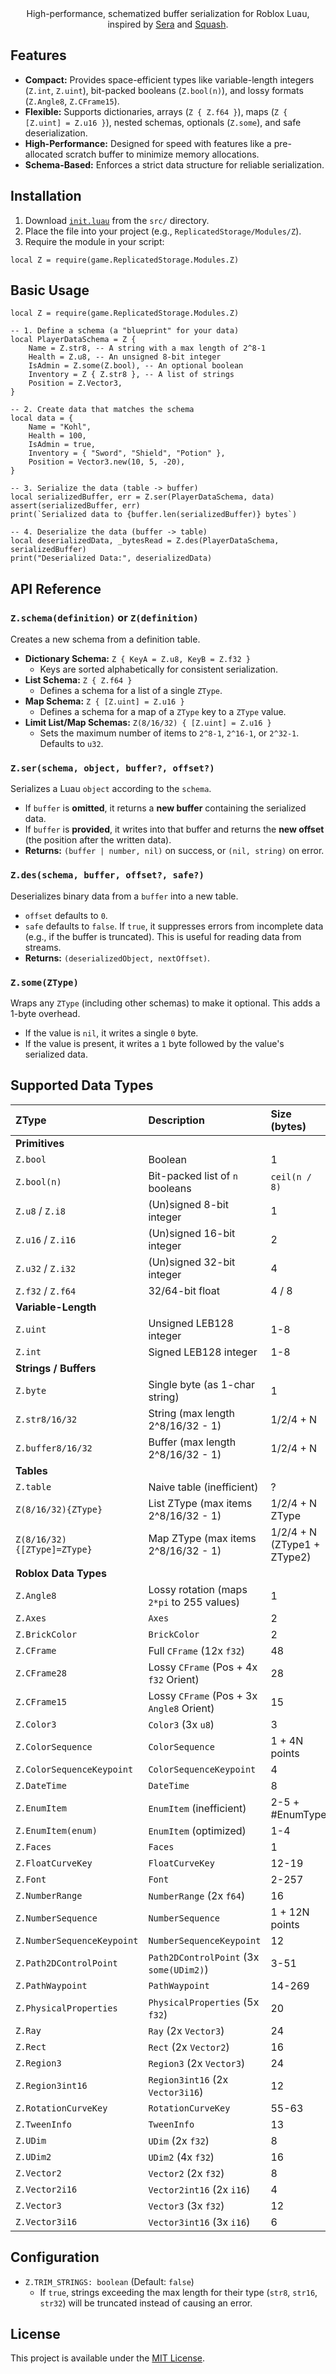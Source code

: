<div align="center">
	High-performance, schematized buffer serialization for Roblox Luau, inspired by <a href="https://github.com/MadStudioRoblox/Sera">Sera</a> and <a href="https://github.com/Data-Oriented-House/Squash">Squash</a>.
</div>

## Features

- **Compact:** Provides space-efficient types like variable-length integers (`Z.int`, `Z.uint`), bit-packed booleans (`Z.bool(n)`), and lossy formats (`Z.Angle8`, `Z.CFrame15`).
- **Flexible:** Supports dictionaries, arrays (`Z { Z.f64 }`), maps (`Z { [Z.uint] = Z.u16 }`), nested schemas, optionals (`Z.some`), and safe deserialization.
- **High-Performance:** Designed for speed with features like a pre-allocated scratch buffer to minimize memory allocations.
- **Schema-Based:** Enforces a strict data structure for reliable serialization.

## Installation

1.  Download [`init.luau`](src/init.luau) from the `src/` directory.
2.  Place the file into your project (e.g., `ReplicatedStorage/Modules/Z`).
3.  Require the module in your script:

```luau
local Z = require(game.ReplicatedStorage.Modules.Z)
```

## Basic Usage

```luau
local Z = require(game.ReplicatedStorage.Modules.Z)

-- 1. Define a schema (a "blueprint" for your data)
local PlayerDataSchema = Z {
	Name = Z.str8, -- A string with a max length of 2^8-1
	Health = Z.u8, -- An unsigned 8-bit integer
	IsAdmin = Z.some(Z.bool), -- An optional boolean
	Inventory = Z { Z.str8 }, -- A list of strings
	Position = Z.Vector3,
}

-- 2. Create data that matches the schema
local data = {
	Name = "Kohl",
	Health = 100,
	IsAdmin = true,
	Inventory = { "Sword", "Shield", "Potion" },
	Position = Vector3.new(10, 5, -20),
}

-- 3. Serialize the data (table -> buffer)
local serializedBuffer, err = Z.ser(PlayerDataSchema, data)
assert(serializedBuffer, err)
print(`Serialized data to {buffer.len(serializedBuffer)} bytes`)

-- 4. Deserialize the data (buffer -> table)
local deserializedData, _bytesRead = Z.des(PlayerDataSchema, serializedBuffer)
print("Deserialized Data:", deserializedData)
```

## API Reference

### `Z.schema(definition)` or `Z(definition)`

Creates a new schema from a definition table.

- **Dictionary Schema:** `Z { KeyA = Z.u8, KeyB = Z.f32 }`
  - Keys are sorted alphabetically for consistent serialization.
- **List Schema:** `Z { Z.f64 }`
  - Defines a schema for a list of a single `ZType`.
- **Map Schema:** `Z { [Z.uint] = Z.u16 }`
  - Defines a schema for a map of a `ZType` key to a `ZType` value.
- **Limit List/Map Schemas:** `Z(8/16/32) { [Z.uint] = Z.u16 }`
  - Sets the maximum number of items to `2^8-1`, `2^16-1`, or `2^32-1`. Defaults to `u32`.

### `Z.ser(schema, object, buffer?, offset?)`

Serializes a Luau `object` according to the `schema`.

- If `buffer` is **omitted**, it returns a **new buffer** containing the serialized data.
- If `buffer` is **provided**, it writes into that buffer and returns the **new offset** (the position after the written data).
- **Returns:** `(buffer | number, nil)` on success, or `(nil, string)` on error.

### `Z.des(schema, buffer, offset?, safe?)`

Deserializes binary data from a `buffer` into a new table.

- `offset` defaults to `0`.
- `safe` defaults to `false`. If `true`, it suppresses errors from incomplete data (e.g., if the buffer is truncated). This is useful for reading data from streams.
- **Returns:** `(deserializedObject, nextOffset)`.

### `Z.some(ZType)`

Wraps any `ZType` (including other schemas) to make it optional. This adds a 1-byte overhead.

- If the value is `nil`, it writes a single `0` byte.
- If the value is present, it writes a `1` byte followed by the value's serialized data.

## Supported Data Types

| ZType                       | Description                                | Size (bytes)                |
| :-------------------------- | :----------------------------------------- | :-------------------------- |
| **Primitives**              |                                            |                             |
| `Z.bool`                    | Boolean                                    | 1                           |
| `Z.bool(n)`                 | Bit-packed list of `n` booleans            | `ceil(n / 8)`               |
| `Z.u8` / `Z.i8`             | (Un)signed 8-bit integer                   | 1                           |
| `Z.u16` / `Z.i16`           | (Un)signed 16-bit integer                  | 2                           |
| `Z.u32` / `Z.i32`           | (Un)signed 32-bit integer                  | 4                           |
| `Z.f32` / `Z.f64`           | 32/64-bit float                            | 4 / 8                       |
| **Variable-Length**         |                                            |                             |
| `Z.uint`                    | Unsigned LEB128 integer                    | 1-8                         |
| `Z.int`                     | Signed LEB128 integer                      | 1-8                         |
| **Strings / Buffers**       |                                            |                             |
| `Z.byte`                    | Single byte (as 1-char string)             | 1                           |
| `Z.str8/16/32`              | String (max length 2^8/16/32 - 1)          | 1/2/4 + N                   |
| `Z.buffer8/16/32`           | Buffer (max length 2^8/16/32 - 1)          | 1/2/4 + N                   |
| **Tables**                  |                                            |                             |
| `Z.table`                   | Naive table (inefficient)                  | ?                           |
| `Z(8/16/32){ZType}`         | List ZType (max items 2^8/16/32 - 1)       | 1/2/4 + N ZType             |
| `Z(8/16/32){[ZType]=ZType}` | Map ZType (max items 2^8/16/32 - 1)        | 1/2/4 + N (ZType1 + ZType2) |
| **Roblox Data Types**       |                                            |                             |
| `Z.Angle8`                  | Lossy rotation (maps `2*pi` to 255 values) | 1                           |
| `Z.Axes`                    | `Axes`                                     | 2                           |
| `Z.BrickColor`              | `BrickColor`                               | 2                           |
| `Z.CFrame`                  | Full `CFrame` (12x `f32`)                  | 48                          |
| `Z.CFrame28`                | Lossy `CFrame` (Pos + 4x `f32` Orient)     | 28                          |
| `Z.CFrame15`                | Lossy `CFrame` (Pos + 3x `Angle8` Orient)  | 15                          |
| `Z.Color3`                  | `Color3` (3x `u8`)                         | 3                           |
| `Z.ColorSequence`           | `ColorSequence`                            | 1 + 4N points               |
| `Z.ColorSequenceKeypoint`   | `ColorSequenceKeypoint`                    | 4                           |
| `Z.DateTime`                | `DateTime`                                 | 8                           |
| `Z.EnumItem`                | `EnumItem` (inefficient)                   | 2-5 + #EnumType             |
| `Z.EnumItem(enum)`          | `EnumItem` (optimized)                     | 1-4                         |
| `Z.Faces`                   | `Faces`                                    | 1                           |
| `Z.FloatCurveKey`           | `FloatCurveKey`                            | 12-19                       |
| `Z.Font`                    | `Font`                                     | 2-257                       |
| `Z.NumberRange`             | `NumberRange` (2x `f64`)                   | 16                          |
| `Z.NumberSequence`          | `NumberSequence`                           | 1 + 12N points              |
| `Z.NumberSequenceKeypoint`  | `NumberSequenceKeypoint`                   | 12                          |
| `Z.Path2DControlPoint`      | `Path2DControlPoint` (3x `some(UDim2)`)    | 3-51                        |
| `Z.PathWaypoint`            | `PathWaypoint`                             | 14-269                      |
| `Z.PhysicalProperties`      | `PhysicalProperties` (5x `f32`)            | 20                          |
| `Z.Ray`                     | `Ray` (2x `Vector3`)                       | 24                          |
| `Z.Rect`                    | `Rect` (2x `Vector2`)                      | 16                          |
| `Z.Region3`                 | `Region3` (2x `Vector3`)                   | 24                          |
| `Z.Region3int16`            | `Region3int16` (2x `Vector3i16`)           | 12                          |
| `Z.RotationCurveKey`        | `RotationCurveKey`                         | 55-63                       |
| `Z.TweenInfo`               | `TweenInfo`                                | 13                          |
| `Z.UDim`                    | `UDim` (2x `f32`)                          | 8                           |
| `Z.UDim2`                   | `UDim2` (4x `f32`)                         | 16                          |
| `Z.Vector2`                 | `Vector2` (2x `f32`)                       | 8                           |
| `Z.Vector2i16`              | `Vector2int16` (2x `i16`)                  | 4                           |
| `Z.Vector3`                 | `Vector3` (3x `f32`)                       | 12                          |
| `Z.Vector3i16`              | `Vector3int16` (3x `i16`)                  | 6                           |

## Configuration

- `Z.TRIM_STRINGS: boolean` (Default: `false`)
  - If `true`, strings exceeding the max length for their type (`str8`, `str16`, `str32`) will be truncated instead of causing an error.

## License

This project is available under the [MIT License](LICENSE.md).
